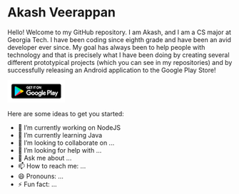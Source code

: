 # Akash Veerappan

Hello! Welcome to my GitHub repository. I am Akash, and I am a CS major at Georgia Tech. I have been coding since eighth grade and have been an avid developer ever since. My goal has always been to help people with technology and that is precisely what I have been doing by creating several different prototypical projects (which you can see in my repositories) and by successfully releasing an Android application to the Google Play Store! 

[![Play Store](playstore.png)](https://play.google.com/store/apps/details?id=shush.android.app&hl=en_US)

Here are some ideas to get you started:

- 🔭 I’m currently working on NodeJS
- 🌱 I’m currently learning Java
- 👯 I’m looking to collaborate on ...
- 🤔 I’m looking for help with ...
- 💬 Ask me about ...
- 📫 How to reach me: ...
- 😄 Pronouns: ...
- ⚡ Fun fact: ...
